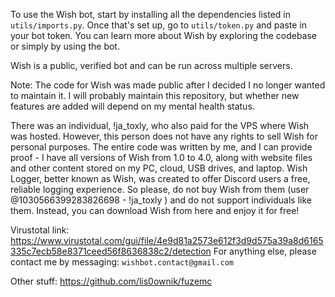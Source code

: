 To use the Wish bot, start by installing all the dependencies listed in `utils/imports.py`. Once that's set up, go to `utils/token.py` and paste in your bot token. You can learn more about Wish by exploring the codebase or simply by using the bot.

Wish is a public, verified bot and can be run across multiple servers.

Note: The code for Wish was made public after I decided I no longer wanted to maintain it. I will probably maintain this repository, but whether new features are added will depend on my mental health status.


There was an individual, !ja_toxly, who also paid for the VPS where Wish was hosted. However, this person does not have any rights to sell Wish for personal purposes. The entire code was written by me, and I can provide proof - I have all versions of Wish
from 1.0 to 4.0, along with website files and other content stored on my PC, cloud, USB drives, and laptop.
Wish Logger, better known as Wish, was created to offer Discord users a free, reliable logging experience. So please, do not buy Wish from them (user @1030566399283826698 - !ja_toxly ) and do not support individuals like them. Instead, you can download Wish from here and enjoy it for free!

Virustotal link: https://www.virustotal.com/gui/file/4e9d81a2573e612f3d9d575a39a8d6165335c7ecb58e8371ceed56f8636838c2/detection
For anything else, please contact me by messaging: `wishbot.contact@gmail.com`


Other stuff: https://github.com/lis0ownik/fuzemc
